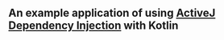 ## An example application of using [ActiveJ Dependency Injection](https://activej.io/inject) with Kotlin